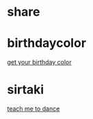 # share

# birthdaycolor
[get your birthday color](https://eminet666.github.io/share/birthdaycolor/getbirthdaycolor.html)

# sirtaki
[teach me to dance](https://eminet666.github.io/share/sirtaki/)
